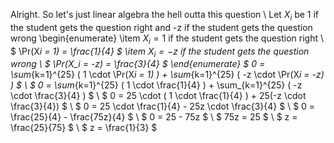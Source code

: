 Alright. So let's just linear algebra the hell outta this question \\
Let $X_i$ be 1 if the student gets the question right and -z if the student gets the question wrong
\begin{enumerate}
\item $X_i = 1$ if the student gets the question right \\
$ \Pr(X*i = 1) = \frac{1}{4} $
	\item $X_i = -z$ if the student gets the question wrong \\
$ \Pr(X_i = -z) = \frac{3}{4} $
\end{enumerate}
$ 0 = \sum*{k=1}^{25} ( 1 \cdot \Pr(X*i = 1) ) + \sum*{k=1}^{25} ( -z \cdot \Pr(X*i = -z) ) $ \\
$ 0 = \sum*{k=1}^{25} ( 1 \cdot \frac{1}{4} ) + \sum\_{k=1}^{25} ( -z \cdot \frac{3}{4} ) $ \\
$ 0 = 25 \cdot ( 1 \cdot \frac{1}{4} ) + 25(-z \cdot \frac{3}{4}) $ \\
$ 0 = 25 \cdot \frac{1}{4} - 25z \cdot \frac{3}{4} $ \\
$ 0 = \frac{25}{4} - \frac{75z}{4} $ \\
$ 0 = 25 - 75z $ \\
$ 75z = 25 $ \\
$ z = \frac{25}{75} $ \\
$ z = \frac{1}{3} $
